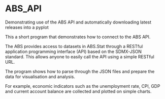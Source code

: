 # ABS_API
Demonstrating use of the ABS API and automatically downloading latest releases into a pyplot

This a short program that demonstrates how to connect to the ABS API. 

The ABS provides access to datasets in ABS.Stat through a RESTful application programming interface (API) based on the SDMX-JSON standard. 
This allows anyone to easily call the API using a simple RESTful URL.

The program shows how to parse through the JSON files and prepare the data for visualisation and analysis. 

For example, economic indicators such as the unemployment rate, CPI, GDP and current account balance are collected and plotted on simple charts.

